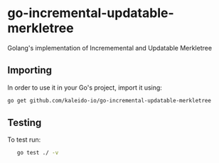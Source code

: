# go-incremental-updatable-merkletree

Golang's implementation of Incrememental and Updatable Merkletree

## Importing

In order to use it in your Go's project, import it using:

```bash
go get github.com/kaleido-io/go-incremental-updatable-merkletree
```

## Testing

To test run:

```bash
   go test ./ -v 
```

